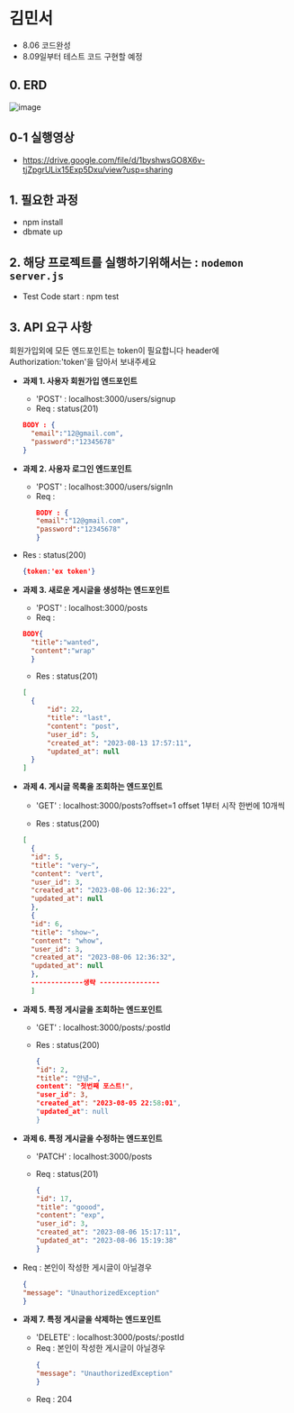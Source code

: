 <br></br>

# 김민서

- 8.06 코드완성
- 8.09일부터 테스트 코드 구현할 예정

## 0. ERD

![image](https://github.com/minseoya/wanted-pre-onboarding-backend/assets/119482288/9d1ddb5e-7e3b-4064-9910-68452e007f04)

## 0-1 실행영상

- https://drive.google.com/file/d/1byshwsGO8X6v-tjZpgrULix15Exp5Dxu/view?usp=sharing

## 1. 필요한 과정

- npm install
- dbmate up

## 2. 해당 프로젝트를 실행하기위해서는 : `nodemon server.js`
 - Test Code start : npm test

## 3. API 요구 사항

회원가입외에 모든 엔드포인트는 token이 필요합니다 header에 Authorization:'token'을 담아서 보내주세요

- **과제 1. 사용자 회원가입 엔드포인트**

  - 'POST' : localhost:3000/users/signup
  - Req : status(201)

  ```JSON
  BODY : {
    "email":"12@gmail.com",
    "password":"12345678"
  }
  ```

- **과제 2. 사용자 로그인 엔드포인트**

  - 'POST' : localhost:3000/users/signIn
  - Req :
    ```JSON
    BODY : {
    "email":"12@gmail.com",
    "password":"12345678"
    }
    ```

- Res : status(200)
  
  ```JSON
  {token:'ex token'}
  ```

- **과제 3. 새로운 게시글을 생성하는 엔드포인트**

  - 'POST' : localhost:3000/posts
  - Req :

  ```JSON
  BODY{
    "title":"wanted",
    "content":"wrap"
    }
  ```

  - Res : status(201)

  ```JSON
  [
    {
        "id": 22,
        "title": "last",
        "content": "post",
        "user_id": 5,
        "created_at": "2023-08-13 17:57:11",
        "updated_at": null
    }
  ]
  ```

- **과제 4. 게시글 목록을 조회하는 엔드포인트**

  - 'GET' : localhost:3000/posts?offset=1
    offset 1부터 시작 한번에 10개씩

  - Res : status(200)

  ```JSON
  [
    {
    "id": 5,
    "title": "very~",
    "content": "vert",
    "user_id": 3,
    "created_at": "2023-08-06 12:36:22",
    "updated_at": null
    },
    {
    "id": 6,
    "title": "show~",
    "content": "whow",
    "user_id": 3,
    "created_at": "2023-08-06 12:36:32",
    "updated_at": null
    },
    -------------생략 ---------------
    ]

  ```

- **과제 5. 특정 게시글을 조회하는 엔드포인트**

  - 'GET' : localhost:3000/posts/:postId
  - Res : status(200)

    ```JSON
    {
    "id": 2,
    "title": "안녕~",
    content": "첫번째 포스트!",
    "user_id": 3,
    "created_at": "2023-08-05 22:58:01",
    "updated_at": null
    }
    ```

- **과제 6. 특정 게시글을 수정하는 엔드포인트**

  - 'PATCH' : localhost:3000/posts
  - Req : status(201)

    ```JSON
    {
    "id": 17,
    "title": "goood",
    "content": "exp",
    "user_id": 3,
    "created_at": "2023-08-06 15:17:11",
    "updated_at": "2023-08-06 15:19:38"
    }

    ```

- Req : 본인이 작성한 게시글이 아닐경우

  ```JSON
  {
  "message": "UnauthorizedException"
  }

  ```

- **과제 7. 특정 게시글을 삭제하는 엔드포인트**
  - 'DELETE' : localhost:3000/posts/:postId
  - Req : 본인이 작성한 게시글이 아닐경우
    ```JSON
    {
    "message": "UnauthorizedException"
    }
    ```
  - Req : 204

